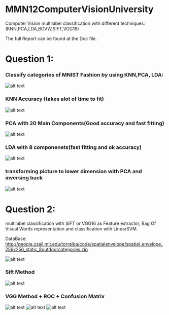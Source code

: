 # MMN12ComputerVisionUniversity
Computer Vision multilabel classification with different techniques: (KNN,PCA,LDA,BOVW,SIFT,VGG16)

The full Report can be found at the Doc file.


# Question 1:


### Classify categories of MNIST Fashion by using KNN,PCA, LDA:


![alt text](https://i.imgur.com/16TILXM.png)

### KNN Accuracy (takes alot of time to fit)

![alt text](https://i.imgur.com/2u71qqk.png)

### PCA with 20 Main Components(Good accuracy and fast fitting)

![alt text](https://i.imgur.com/DOwezz4.png)

### LDA with 8 componenets(fast fitting and ok accuracy)

![alt text](https://i.imgur.com/3lNsJaN.png)

###  transforming picture to lower dimension with PCA and inversing back
![alt text](https://i.imgur.com/5tqKti2.png)



# Question 2:

multilabel classification with SIFT or VGG16 as Feature extractor, Bag Of Visual Words representation and classification with LinearSVM.

DataBase:
http://people.csail.mit.edu/torralba/code/spatialenvelope/spatial_envelope_256x256_static_8outdoorcategories.zip

![alt text](https://media.springernature.com/lw685/springer-static/image/art%3A10.1007%2Fs00371-018-1503-0/MediaObjects/371_2018_1503_Fig8_HTML.jpg)

### Sift Method

![alt text](https://i.imgur.com/DEmJ8UV.png)

### VGG Method + ROC + Confusion Matrix

![alt text](https://i.imgur.com/hcEirfn.png)
![alt text](https://i.imgur.com/JVZdCIr.png)
![alt text](https://i.imgur.com/Mwa915Z.png)


